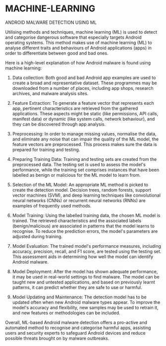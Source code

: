 # MACHINE-LEARNING
ANDROID MALWARE DETECTION USING ML

Utilising methods and techniques, machine learning (ML) is used to detect and categorise dangerous software that especially targets Android operating systems. This method makes use of machine learning (ML) to analyse different traits and behaviours of Android applications (apps) in order to differentiate between good and bad ones.

Here is a high-level explanation of how Android malware is found using machine learning:

1. Data collection: Both good and bad Android app examples are used to create a broad and representative dataset. These programmes may be downloaded from a number of places, including app shops, research archives, and malware analysis sites.

2. Feature Extraction: To generate a feature vector that represents each app, pertinent characteristics are retrieved from the gathered applications. These aspects might be static (like permissions, API calls, manifest data) or dynamic (like system calls, network behaviour), and they can be discovered through app analysis.

3. Preprocessing: In order to manage missing values, normalise the data, and eliminate any noise that can impair the quality of the ML model, the feature vectors are preprocessed. This process makes sure the data is prepared for training and testing.

4. Preparing Training Data: Training and testing sets are created from the preprocessed data. The testing set is used to assess the model's performance, while the training set comprises instances that have been labelled as benign or malicious for the ML model to learn from.

5. Selection of the ML Model: An appropriate ML method is picked to create the detection model. Decision trees, random forests, support vector machines (SVM), and deep learning techniques like convolutional neural networks (CNNs) or recurrent neural networks (RNNs) are examples of frequently used methods.

6. Model Training: Using the labelled training data, the chosen ML model is trained. The retrieved characteristics and the associated labels (benign/malicious) are associated in patterns that the model learns to recognise. To reduce the prediction errors, the model's parameters are adjusted during training.

7. Model Evaluation: The trained model's performance measures, including accuracy, precision, recall, and F1 score, are tested using the testing set. This assessment aids in determining how well the model can identify Android malware.

8. Model Deployment: After the model has shown adequate performance, it may be used in real-world settings to find malware. The model can be taught new and untested applications, and based on previously learnt patterns, it can predict whether they are safe to use or harmful.

9. Model Updating and Maintenance: The detection model has to be updated often when new Android malware types appear. To improve the model's accuracy and flexibility, new samples may be used to retrain it, and new features or methodologies can be included.

Overall, ML-based Android malware detection offers a pro-active and automated method to recognise and categorise harmful apps, assisting users and security experts to safeguard Android devices and reduce possible threats brought on by malware outbreaks.
